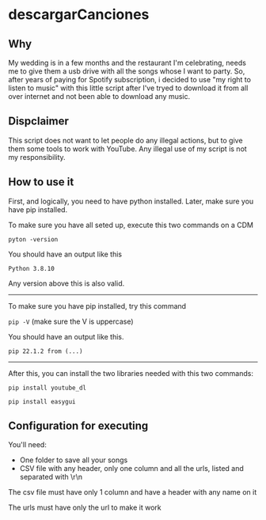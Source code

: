 # descargarCanciones

## Why

My wedding is in a few months and the restaurant I'm celebrating, needs me to give them a usb drive with all the songs whose I want to party. 
So, after years of paying for Spotify subscription, i decided to use "my right to listen to music" with this little script after I've tryed to download it from all over internet and not been able to download any music.

## Dispclaimer

This script does not want to let people do any illegal actions, but to give them some tools to work with YouTube. 
Any illegal use of my script is not my responsibility.

## How to use it

First, and logically, you need to have python installed.
Later, make sure you have pip installed.

To make sure you have all seted up, execute this two commands on a CDM

`pyton -version`

You should have an output like this

`Python 3.8.10`

Any version above this is also valid.

---

To make sure you have pip installed, try this command

`pip -V` (make sure the V is uppercase)

You should have an output like this. 

`pip 22.1.2 from (...)`

---

After this, you can install the two libraries needed with this two commands:

`pip install youtube_dl`

`pip install easygui`

## Configuration for executing

You'll need:
* One folder to save all your songs
* CSV file with any header, only one column and all the urls, listed and separated with \r\n

The csv file must have only 1 column and have a header with any name on it

The urls must have only the url to make it work
